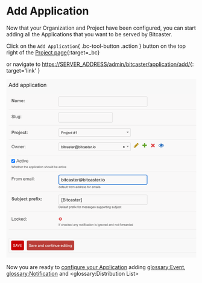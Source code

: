 # Add Application

Now that your Organization and Project have been configured, you can start adding all the Applications 
that you want to be served by Bitcaster.


Click on the `Add Application`{ .bc-tool-button .action } button on the top right of the 
[Project page](https://SERVER_ADDRESS/admin/bitcaster/project/current/){:target=_bc}  

or navigate to <https://SERVER_ADDRESS/admin/bitcaster/application/add/>{: target='link' }

![Image](_screenshots/app/add.png)

Now you are ready to [configure your Application](app.md) 
adding <glossary:Event>, <glossary:Notification> and <glossary:Distribution List>
